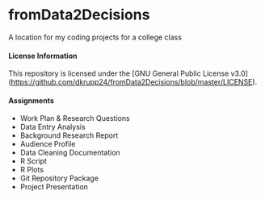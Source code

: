 # fromData2Decisions
A location for my coding projects for a college class

#### License Information
This repository is licensed under the [GNU General Public License v3.0] (https://github.com/dkrupp24/fromData2Decisions/blob/master/LICENSE).

#### Assignments
* Work Plan & Research Questions
* Data Entry Analysis
* Background Research Report
* Audience Profile
* Data Cleaning Documentation
* R Script
* R Plots
* Git Repository Package
* Project Presentation
